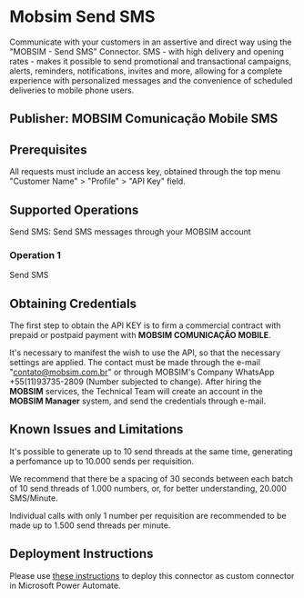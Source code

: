 # Mobsim Send SMS
Communicate with your customers in an assertive and direct way using the "MOBSIM - Send SMS" Connector. SMS - with high delivery and opening rates - makes it possible to send promotional and transactional campaigns, alerts, reminders, notifications, invites and more, allowing for a complete experience with personalized messages and the convenience of scheduled deliveries to mobile phone users.

## Publisher: MOBSIM Comunicação Mobile SMS

## Prerequisites
All requests must include an access key, obtained through the top menu "Customer Name" > "Profile" > "API Key" field.

## Supported Operations
Send SMS: Send SMS messages through your MOBSIM account

### Operation 1
Send SMS

## Obtaining Credentials
The first step to obtain the API KEY is to firm a commercial contract with prepaid or postpaid payment with **MOBSIM COMUNICAÇÃO MOBILE**.

It's necessary to manifest the wish to use the API, so that the necessary settings are applied. The contact must be made through
the e-mail "contato@mobsim.com.br" or through MOBSIM's Company WhatsApp +55(11)93735-2809 (Number subjected to change). After hiring the **MOBSIM** services, the 
Technical Team will create an account in the **MOBSIM Manager** system, and send the credentials through e-mail.

## Known Issues and Limitations
It's possible to generate up to 10 send threads at the same time, generating a perfomance up to 10.000 sends per requisition.

We recommend that there be a spacing of 30 seconds between each batch of 10 send threads of 1.000 numbers, or, for better understanding, 20.000 SMS/Minute.

Individual calls with only 1 number per requisition are recommended to be made up to 1.500 send threads per minute.

## Deployment Instructions
Please use [these instructions](https://docs.microsoft.com/en-us/connectors/custom-connectors/paconn-cli) to deploy this connector as custom connector in Microsoft Power Automate.
